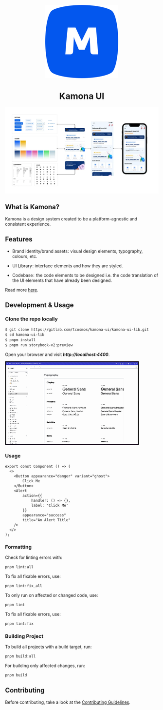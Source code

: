 <div align="center">
    <img src="./assets/images/logo-primary-lg.svg" alt="Moniepoint primary Logo">
    <h1>Kamona UI</h1>
</div>

[![Moniepoint Cover Image](/assets/images/kamona-layout.png)](https://gitlab.com/tcosmos/kamona-ui/kamona-ui-lib)

## What is Kamona?

Kamona is a design system created to be a platform-agnostic and consistent experience.

## Features

- Brand identity/brand assets : visual design elements, typography, colours, etc.

- UI Library : interface elements and how they are styled.

- Codebase :  the code elements to be designed i.e. the code translation of the UI elements that have already been designed.

Read more [here](https://moniepoint.com/blog/meet-kamona-the-design-system-pulsing-through-teamapts-products).

## Development & Usage

### Clone the repo locally

```bash
$ git clone https://gitlab.com/tcosmos/kamona-ui/kamona-ui-lib.git
$ cd kamona-ui-lib
$ pnpm install
$ pnpm run storybook-v2:preview
```

Open your browser and visit **_http://localhost:4400_**.

![Kamona Storybook Preview](/assets/images/kamona-storybook.gif)

### Usage

```tsx
export const Component () => (
  <>
    <Button appearance="danger" variant="ghost">
        Click Me
    </Button>
    <Alert
        action={{
            handler: () => {},
            label: 'Click Me'
        }}
        appearance="success"
        title="An Alert Title"
    />
  </>
);
```

### Formatting

Check for linting errors with:

```bash
pnpm lint:all
```

To fix all fixable errors, use:

```bash
pnpm lint:fix_all
```

To only run on affected or changed code, use:

```bash
pnpm lint
```

To fix all fixable errors, use:

```bash
pnpm lint:fix
```

### Building Project

To build all projects with a build target, run:

```bash
pnpm build:all
```

For building only affected changes, run:

```bash
pnpm build
```

## Contributing

Before contributing, take a look at the [Contributing Guidelines](https://teamapt.atlassian.net/wiki/spaces/MAE/pages/1272709130/Contribution+Guidelines).
